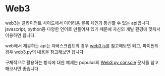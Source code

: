 
# Web3

web3는 클라이언트 사이드에서 이더리움 블록 체인과 통신할 수 있는 api입니다. javascript, python등 다양한 언어로 만들어져 있기 때문에 자신의 개발 환경에 맞춰서 이용하면 됩니다.

web에서 제공하는 api는 자바스크립트의 경우 [web3.js](https://web3js.readthedocs.io/en/1.0/)를 참고해보면 되고, 파이썬의 경우 [web3.py](https://web3py.readthedocs.io/en/latest/)의 내용을 참고해보면 됩니다.

구체적으로 활용하는 방식에 대한 예제는 populus의 [Web3.py console](http://populus.readthedocs.io/en/latest/dev_cycle.part-08.html) 문서를 참고해보시면 좋습니다.